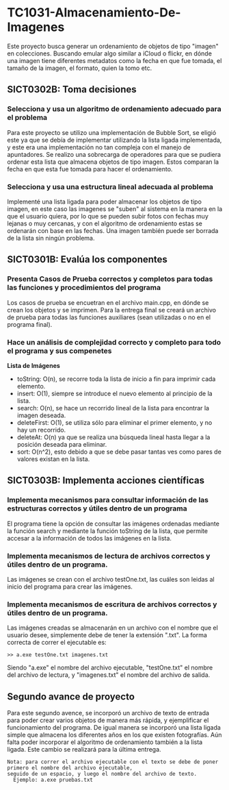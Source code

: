 # TC1031-Almacenamiento-De-Imagenes

Este proyecto busca generar un ordenamiento de objetos de tipo "imagen" en colecciones. Buscando emular algo 
similar a iCloud o flickr, en dónde una imagen tiene diferentes metadatos como la fecha en que fue tomada, 
el tamaño de la imagen, el formato, quien la tomo etc. 

## SICT0302B: Toma decisiones

### Selecciona y usa un algoritmo de ordenamiento adecuado para el problema 
Para este proyecto se utilizo una implementación de Bubble Sort, se eligió este ya que se debía de implementar
utilizando la lista ligada implementada, y este era una implementación no tan compleja con el manejo de apuntadores. 
Se realizo una sobrecarga de operadores para que se pudiera ordenar esta lista que almacena objetos de tipo imagen. 
Estos comparan la fecha en que esta fue tomada para hacer el ordenamiento. 

### Selecciona y usa una estructura lineal adecuada al problema
Implementé una lista ligada para poder almacenar los objetos de tipo imagen, en este caso las imagenes se "suben" al 
sistema en la manera en la que el usuario quiera, por lo que se pueden subir fotos con fechas muy lejanas o muy cercanas,
y con el algoritmo de ordenamiento estas se ordenarán con base en las fechas. Una imagen también puede ser borrada de 
la lista sin ningún problema. 

## SICT0301B: Evalúa los componentes

### Presenta Casos de Prueba correctos y completos para todas las funciones y procedimientos del programa
Los casos de prueba se encuetran en el archivo main.cpp, en dónde se crean los objetos y se imprimen. Para la entrega
final se creará un archivo de prueba para todas las funciones auxiliares (sean utilizadas o no en el programa final). 

### Hace un análisis de complejidad correcto y completo para todo el programa y sus compenetes

**Lista de Imágenes**

- toString: O(n), se recorre toda la lista de inicio a fin para imprimir cada elemento.
- insert: O(1), siempre se introduce el nuevo elemento al principio de la lista.
- search: O(n), se hace un recorrido lineal de la lista para encontrar la imagen deseada.
- deleteFirst: O(1), se utiliza sólo para eliminar el primer elemento, y no hay un recorrido.
- deleteAt: O(n) ya que se realiza una búsqueda lineal hasta llegar a la posición deseada para eliminar.
- sort: O(n^2), esto debido a que se debe pasar tantas ves como pares de valores existan en la lista.

## SICT0303B: Implementa acciones científicas

### Implementa mecanismos para consultar información de las estructuras correctos y útiles dentro de un programa
El programa tiene la opción de consultar las imágenes ordenadas mediante la función search y mediante la función toString 
de la lista, que permite accesar a la información de todos las imágenes en la lista. 

### Implementa mecanismos de lectura de archivos correctos y útiles dentro de un programa.
Las imágenes se crean con el archivo testOne.txt, las cuáles son leidas al inicio del programa para crear las imágenes. 

### Implementa mecanismos de escritura de archivos correctos y útiles dentro de un programa.
Las imágenes creadas se almacenarán en un archivo con el nombre que el usuario desee, simplemente debe de tener 
la extensión ".txt". La forma correcta de correr el ejecutable es:

    >> a.exe testOne.txt imagenes.txt

Siendo "a.exe" el nombre del archivo ejecutable, "testOne.txt" el nombre del archivo de lectura, y "imagenes.txt" 
el nombre del archivo de salida. 
  


## Segundo avance de proyecto 
Para este segundo avence, se incorporó un archivo de texto de entrada para poder crear varios objetos de 
manera más rápida, y ejemplificar el funcionamiento del programa. De igual manera se incorporó una lista 
ligada simple que almacena los diferentes años en los que existen fotografías. Aún falta poder incorporar
el algoritmo de ordenamiento también a la lista ligada. Este cambio se realizará para la última entrega. 

    Nota: para correr el archivo ejecutable con el texto se debe de poner primero el nombre del archivo ejecutable,
    seguido de un espacio, y luego el nombre del archivo de texto. 
      Ejemplo: a.exe pruebas.txt


